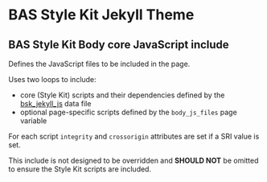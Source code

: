 # BAS Style Kit Jekyll Theme

## BAS Style Kit Body core JavaScript include

Defines the JavaScript files to be included in the page.

Uses two loops to include:

* core (Style Kit) scripts and their dependencies defined by the [bsk_jekyll_js](/docs/data/bsk_jekyll_js.md) data file
* optional page-specific scripts defined by the `body_js_files` page variable

For each script `integrity` and `crossorigin` attributes are set if a SRI value is set.

This include is not designed to be overridden and **SHOULD NOT** be omitted to ensure the Style Kit scripts are included.
